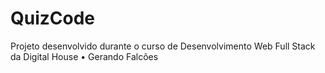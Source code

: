 # QuizCode
Projeto desenvolvido durante o curso de Desenvolvimento Web Full Stack da Digital House • Gerando Falcões
